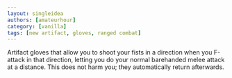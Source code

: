 ```yaml
---
layout: singleidea
authors: [amateurhour]
category: [vanilla]
tags: [new artifact, gloves, ranged combat]
---
```

Artifact gloves that allow you to shoot your fists in a direction when you
F-attack in that direction, letting you do your normal barehanded melee attack
at a distance. This does not harm you; they automatically return afterwards.
